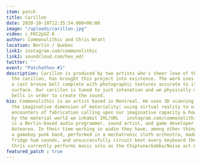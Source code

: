 ```yaml
---
item: patch
title: Carillon
date: 2020-10-10T12:35:54.000+06:00
image: "/uploads/carillon.jpg"
video: c_FKC2pUZ-8
author: Commonolithic and Chris Wratt
location: Berlin / Quebec
link1: instagram.com/commonolithic
link2: soundcloud.com/hex_ed)
twitter: ''
event: "Patchathon #1"
description: Carillon is produced by two artists who's sheer love of the instrument,
  the carillon, has brought this project into existence. The work uses a 3d scan of
  a cast bronze bell complete with photographic textures accurate to its real world
  surface. Our carillon is tuned to just intonation and we physically model foundry
  bells in order to create the sound.
bio: Commonolithic is an artist based in Montreal. He uses 3D scanning to explore
  the imaginative dimension of materiality; using virtual reality to offer embodied
  encounters of fabrication calling upon our imaginative capacity & how this is shaped
  by the material world we inhabit IRL/URL   instagram.com/commonolithic  Chris Wratt
  is a Berlin-based audio programmer, sound artist, and game developer from Te-Whanganui-a-Tara,
  Aotearoa. In their time working in audio they have, among other things, toured with
  a gameboy punk band, performed in a mechatronic sloth orchestra, made an ep from
  fridge hum sounds, and unsuccessfully circuit bent every keyboard they've ever owned.
  Chris currently performs music solo as the Chiptune/Gabba/Noise act Hex-Ex
featured_patch : true
---
```

